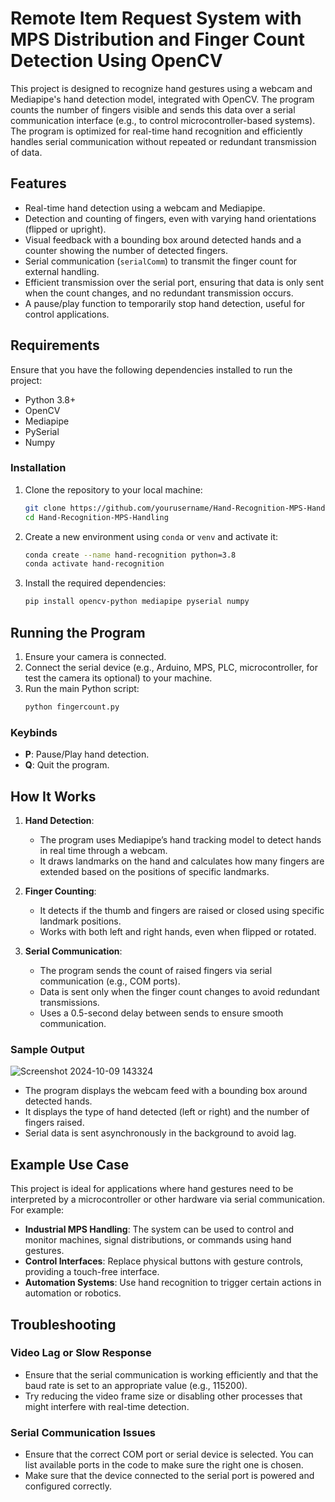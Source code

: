 # Remote Item Request System with MPS Distribution and Finger Count Detection Using OpenCV

This project is designed to recognize hand gestures using a webcam and Mediapipe's hand detection model, integrated with OpenCV. The program counts the number of fingers visible and sends this data over a serial communication interface (e.g., to control microcontroller-based systems). The program is optimized for real-time hand recognition and efficiently handles serial communication without repeated or redundant transmission of data.

## Features

- Real-time hand detection using a webcam and Mediapipe.
- Detection and counting of fingers, even with varying hand orientations (flipped or upright).
- Visual feedback with a bounding box around detected hands and a counter showing the number of detected fingers.
- Serial communication (`serialComm`) to transmit the finger count for external handling.
- Efficient transmission over the serial port, ensuring that data is only sent when the count changes, and no redundant transmission occurs.
- A pause/play function to temporarily stop hand detection, useful for control applications.

## Requirements

Ensure that you have the following dependencies installed to run the project:

- Python 3.8+
- OpenCV
- Mediapipe
- PySerial
- Numpy

### Installation

1. Clone the repository to your local machine:
   ```bash
   git clone https://github.com/yourusername/Hand-Recognition-MPS-Handling.git
   cd Hand-Recognition-MPS-Handling
   ```

2. Create a new environment using `conda` or `venv` and activate it:
   ```bash
   conda create --name hand-recognition python=3.8
   conda activate hand-recognition
   ```

3. Install the required dependencies:
   ```bash
   pip install opencv-python mediapipe pyserial numpy
   ```

## Running the Program

1. Ensure your camera is connected.
2. Connect the serial device (e.g., Arduino, MPS, PLC, microcontroller, for test the camera its optional) to your machine.
3. Run the main Python script:
   ```bash
   python fingercount.py
   ```

### Keybinds

- **P**: Pause/Play hand detection.
- **Q**: Quit the program.

## How It Works

1. **Hand Detection**:
   - The program uses Mediapipe’s hand tracking model to detect hands in real time through a webcam.
   - It draws landmarks on the hand and calculates how many fingers are extended based on the positions of specific landmarks.

2. **Finger Counting**:
   - It detects if the thumb and fingers are raised or closed using specific landmark positions.
   - Works with both left and right hands, even when flipped or rotated.

3. **Serial Communication**:
   - The program sends the count of raised fingers via serial communication (e.g., COM ports).
   - Data is sent only when the finger count changes to avoid redundant transmissions.
   - Uses a 0.5-second delay between sends to ensure smooth communication.

### Sample Output

![Screenshot 2024-10-09 143324](https://github.com/user-attachments/assets/5ca1c8ba-2f55-4470-9c52-338f1c353381)

- The program displays the webcam feed with a bounding box around detected hands.
- It displays the type of hand detected (left or right) and the number of fingers raised.
- Serial data is sent asynchronously in the background to avoid lag.

## Example Use Case

This project is ideal for applications where hand gestures need to be interpreted by a microcontroller or other hardware via serial communication. For example:

- **Industrial MPS Handling**: The system can be used to control and monitor machines, signal distributions, or commands using hand gestures.
- **Control Interfaces**: Replace physical buttons with gesture controls, providing a touch-free interface.
- **Automation Systems**: Use hand recognition to trigger certain actions in automation or robotics.

## Troubleshooting

### Video Lag or Slow Response
- Ensure that the serial communication is working efficiently and that the baud rate is set to an appropriate value (e.g., 115200).
- Try reducing the video frame size or disabling other processes that might interfere with real-time detection.

### Serial Communication Issues
- Ensure that the correct COM port or serial device is selected. You can list available ports in the code to make sure the right one is chosen.
- Make sure that the device connected to the serial port is powered and configured correctly.
